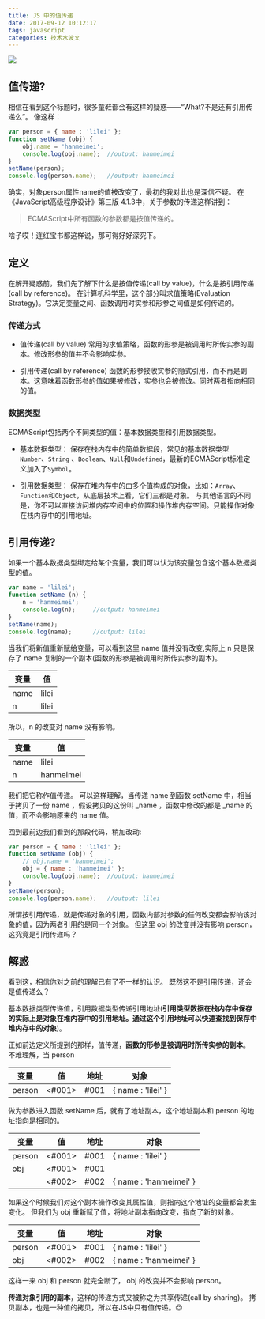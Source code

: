 ```yaml
---
title: JS 中的值传递
date: 2017-09-12 10:12:17
tags: javascript
categories: 技术水波文
---
```


![](/value-passing-in-js/header-img.jpg)

## 值传递?
相信在看到这个标题时，很多童鞋都会有这样的疑惑——“What?不是还有引用传递么”。
像这样：
```javascript
var person = { name : 'lilei' };
function setName (obj) {
    obj.name = 'hanmeimei';
    console.log(obj.name);  //output: hanmeimei
}
setName(person);
console.log(person.name);   //output: hanmeimei
```
确实，对象person属性name的值被改变了，最初的我对此也是深信不疑。
在《JavaScript高级程序设计》第三版 4.1.3中，关于参数的传递这样讲到：
>ECMAScript中所有函数的参数都是按值传递的。

啥子哎！连红宝书都这样说，那可得好好深究下。

## 定义
在解开疑惑前，我们先了解下什么是按值传递(call by value)，什么是按引用传递(call by reference)。
在计算机科学里，这个部分叫求值策略(Evaluation Strategy)。它决定变量之间、函数调用时实参和形参之间值是如何传递的。

### 传递方式
+ 值传递(call by value)
常用的求值策略，函数的形参是被调用时所传实参的副本。修改形参的值并不会影响实参。

+ 引用传递(call by reference)
函数的形参接收实参的隐式引用，而不再是副本。这意味着函数形参的值如果被修改，实参也会被修改。同时两者指向相同的值。

### 数据类型
ECMAScript包括两个不同类型的值：基本数据类型和引用数据类型。

+ 基本数据类型：
保存在栈内存中的简单数据段，常见的基本数据类型 `Number`、`String` 、`Boolean`、`Null`和`Undefined`，最新的ECMAScript标准定义加入了`Symbol`。

+ 引用数据类型：
保存在堆内存中的由多个值构成的对象，比如：`Array`、`Function`和`Object`，从底层技术上看，它们三都是对象。
与其他语言的不同是，你不可以直接访问堆内存空间中的位置和操作堆内存空间。只能操作对象在栈内存中的引用地址。

## 引用传递?

如果一个基本数据类型绑定给某个变量，我们可以认为该变量包含这个基本数据类型的值。
```javascript
var name = 'lilei';
function setName (n) {
    n = 'hanmeimei';
    console.log(n);     //output: hanmeimei
}
setName(name);
console.log(name);      //output: lilei
```
当我们将新值重新赋给变量，可以看到这里 name 值并没有改变,实际上 n 只是保存了 name 复制的一个副本(函数的形参是被调用时所传实参的副本)。

|变量|值| 
|---|---|
| name   |lilei|
| n      |lilei|

所以，n 的改变对 name 没有影响。

|变量|值| 
|---|---| 
| name   |lilei |
| n      |hanmeimei|

我们把它称作值传递。
可以这样理解，当传递 name 到函数 setName 中，相当于拷贝了一份 name ，假设拷贝的这份叫 _name ，函数中修改的都是 _name 的值，而不会影响原来的 name 值。

回到最前边我们看到的那段代码，稍加改动:
```javascript
var person = { name : 'lilei' };
function setName (obj) {
    // obj.name = 'hanmeimei';
    obj = { name : 'hanmeimei' };
    console.log(obj.name);  //output: hanmeimei
}
setName(person);
console.log(person.name);   //output: lilei
```
所谓按引用传递，就是传递对象的引用，函数内部对参数的任何改变都会影响该对象的值，因为两者引用的是同一个对象。
但这里 obj 的改变并没有影响 person，这究竟是引用传递吗？

## 解惑

看到这，相信你对之前的理解已有了不一样的认识。
既然这不是引用传递，还会是值传递么？

基本数据类型传递值，引用数据类型传递引用地址(**引用类型数据在栈内存中保存的实际上是对象在堆内存中的引用地址。通过这个引用地址可以快速查找到保存中堆内存中的对象**)。

正如前边定义所提到的那样，值传递，**函数的形参是被调用时所传实参的副本**。
不难理解，当 person 

|变量|值|地址|对象|
|---|---|---|---|
|person|<#001>|#001|{ name : 'lilei' }|

做为参数进入函数 setName 后，就有了地址副本，这个地址副本和 person 的地址指向是相同的。

|变量|值|地址|对象|
|---|---|---|---|
|person|<#001>|#001|{ name : 'lilei' }|
|obj|<#001>|#001||
||<#002>|#002|{ name : 'hanmeimei' }|

如果这个时候我们对这个副本操作改变其属性值，则指向这个地址的变量都会发生变化。
但我们为 obj 重新赋了值，将地址副本指向改变，指向了新的对象。

|变量|值|地址|对象|
|---|---|---|---|
|person|<#001>|#001|{ name : 'lilei' }|
|obj|<#002>|#002|{ name : 'hanmeimei' }|

这样一来 obj 和 person 就完全断了， obj 的改变并不会影响 person。 

**传递对象引用的副本**，这样的传递方式又被称之为共享传递(call by sharing)。
拷贝副本，也是一种值的拷贝，所以在JS中只有值传递。😉